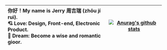 | 你好！My name is Jerry 周吉瑞 (zhōu jí ruì).<br />💘 Love: Design, Front-end, Electronic Product.<br />🚀 Dream: Become a wise and romantic gioor. | [![Anurag's github stats](https://github-readme-stats.vercel.app/api?username=JERRY-Z-J-R&theme=vue&hide=contribs&show_icons=true&include_all_commits=true)](https://github.com/anuraghazra/github-readme-stats) |
| :----------------------------------------------------------- | ------------------------------------------------------------ |

